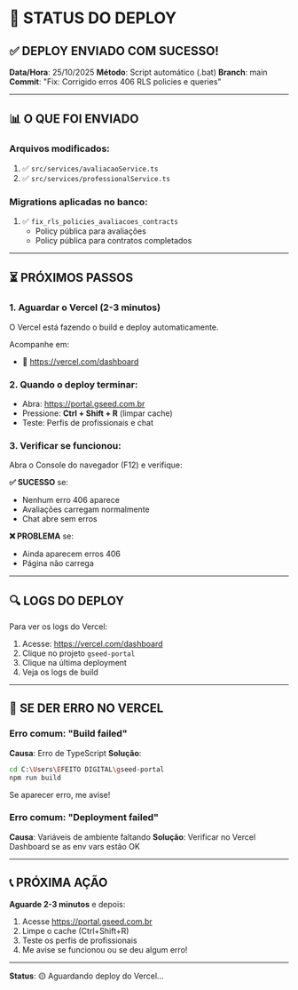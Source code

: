 # 🚀 STATUS DO DEPLOY

## ✅ DEPLOY ENVIADO COM SUCESSO!

**Data/Hora**: 25/10/2025
**Método**: Script automático (.bat)
**Branch**: main
**Commit**: "Fix: Corrigido erros 406 RLS policies e queries"

---

## 📊 O QUE FOI ENVIADO

### Arquivos modificados:
1. ✅ `src/services/avaliacaoService.ts`
2. ✅ `src/services/professionalService.ts`

### Migrations aplicadas no banco:
1. ✅ `fix_rls_policies_avaliacoes_contracts`
   - Policy pública para avaliações
   - Policy pública para contratos completados

---

## ⏳ PRÓXIMOS PASSOS

### 1. Aguardar o Vercel (2-3 minutos)
O Vercel está fazendo o build e deploy automaticamente.

Acompanhe em:
- 🔗 https://vercel.com/dashboard

### 2. Quando o deploy terminar:
- Abra: https://portal.gseed.com.br
- Pressione: **Ctrl + Shift + R** (limpar cache)
- Teste: Perfis de profissionais e chat

### 3. Verificar se funcionou:
Abra o Console do navegador (F12) e verifique:

**✅ SUCESSO** se:
- Nenhum erro 406 aparece
- Avaliações carregam normalmente
- Chat abre sem erros

**❌ PROBLEMA** se:
- Ainda aparecem erros 406
- Página não carrega

---

## 🔍 LOGS DO DEPLOY

Para ver os logs do Vercel:
1. Acesse: https://vercel.com/dashboard
2. Clique no projeto `gseed-portal`
3. Clique na última deployment
4. Veja os logs de build

---

## 🐛 SE DER ERRO NO VERCEL

### Erro comum: "Build failed"
**Causa**: Erro de TypeScript
**Solução**:
```bash
cd C:\Users\EFEITO DIGITAL\gseed-portal
npm run build
```

Se aparecer erro, me avise!

### Erro comum: "Deployment failed"
**Causa**: Variáveis de ambiente faltando
**Solução**: Verificar no Vercel Dashboard se as env vars estão OK

---

## 📞 PRÓXIMA AÇÃO

**Aguarde 2-3 minutos** e depois:
1. Acesse https://portal.gseed.com.br
2. Limpe o cache (Ctrl+Shift+R)
3. Teste os perfis de profissionais
4. Me avise se funcionou ou se deu algum erro!

---

**Status**: 🟡 Aguardando deploy do Vercel...
